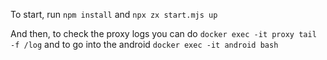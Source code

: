 To start, run `npm install` and `npx zx start.mjs up`

And then, to check the proxy logs you can do `docker exec -it proxy tail -f /log`
and to go into the android `docker exec -it android bash`
